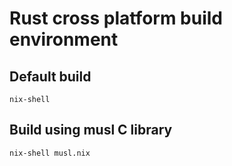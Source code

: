 # Rust cross platform build environment

## Default build

``` shell
nix-shell
```

## Build using musl C library

``` shell
nix-shell musl.nix
```
